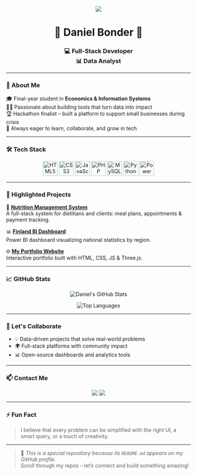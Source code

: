 <!-- באנר עם טקסט מונפש -->
<p align="center">
  <img src="https://readme-typing-svg.herokuapp.com?size=24&center=true&vCenter=true&lines=Hi+there!+I'm+Daniel+Bonder+👋;Full-stack+Developer+%7C+Data+Analyst;Welcome+to+my+GitHub+profile!" />
</p>

<h1 align="center">🌟 Daniel Bonder 🌟</h1>
<h3 align="center">
  💻 Full-Stack Developer <br>
  📊 Data Analyst
</h3>

---

### 📘 About Me
🎓 Final-year student in **Economics & Information Systems**  
👨‍💻 Passionate about building tools that turn data into impact  
🏆 Hackathon finalist – built a platform to support small businesses during crisis  
🚀 Always eager to learn, collaborate, and grow in tech

---

### 🛠️ Tech Stack

<p align="center">
  <img src="https://cdn.jsdelivr.net/gh/devicons/devicon/icons/html5/html5-original.svg" height="40" alt="HTML5"/>
  <img src="https://cdn.jsdelivr.net/gh/devicons/devicon/icons/css3/css3-original.svg" height="40" alt="CSS3"/>
  <img src="https://cdn.jsdelivr.net/gh/devicons/devicon/icons/javascript/javascript-original.svg" height="40" alt="JavaScript"/>
  <img src="https://cdn.jsdelivr.net/gh/devicons/devicon/icons/php/php-original.svg" height="40" alt="PHP"/>
  <img src="https://cdn.jsdelivr.net/gh/devicons/devicon/icons/mysql/mysql-original.svg" height="40" alt="MySQL"/>
  <img src="https://cdn.jsdelivr.net/gh/devicons/devicon/icons/python/python-original.svg" height="40" alt="Python"/>
  <img src="https://upload.wikimedia.org/wikipedia/commons/c/cf/New_Power_BI_Logo.svg" height="40" alt="Power BI"/>
</p>

---

### 📌 Highlighted Projects

🧠 **[Nutrition Management System](https://github.com/DanielBonder/diet)**  
A full-stack system for dietitians and clients: meal plans, appointments & payment tracking.

📊 **[Finland BI Dashboard](https://github.com/DanielBonder/Finland-BI-Dashboard)**  
Power BI dashboard visualizing national statistics by region.

🌐 **[My Portfolio Website](https://github.com/DanielBonder/portfolio)**  
Interactive portfolio built with HTML, CSS, JS & Three.js.

---

### 📈 GitHub Stats

<p align="center">
  <img src="https://github-readme-stats.vercel.app/api?username=DanielBonder&show_icons=true&theme=default" alt="Daniel's GitHub Stats" />
</p>

<p align="center">
  <img src="https://github-readme-stats.vercel.app/api/top-langs/?username=DanielBonder&layout=compact&langs_count=6" alt="Top Languages" />
</p>

---

### 🤝 Let's Collaborate

- 💡 Data-driven projects that solve real-world problems  
- 🌍 Full-stack platforms with community impact  
- 📊 Open-source dashboards and analytics tools

---

### 📫 Contact Me

<p align="center">
  <a href="https://www.linkedin.com/in/daniel-bonder1/"><img src="https://img.shields.io/badge/LinkedIn-Daniel_Bonder-blue?style=flat-square&logo=linkedin" /></a>
  <a href="mailto:Danielbonder123@gmail.com"><img src="https://img.shields.io/badge/Email-Danielbonder123@gmail.com-red?style=flat-square&logo=gmail" /></a>
</p>

---

### ⚡ Fun Fact
> I believe that every problem can be simplified with the right UI, a smart query, or a touch of creativity.

---

> 📝 _This is a special repository because its `README.md` appears on my GitHub profile._  
> Scroll through my repos – let’s connect and build something amazing!
